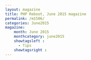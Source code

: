 ```yaml
---
layout: magazine
title: PHP Reboot, June 2015 magazine
permalink: /m1506/
categories: June2015
magazine:
    month: June 2015
    monthcategory: june2015
    showtagsleft :
      - Tips
    showtagsright :
---
```

